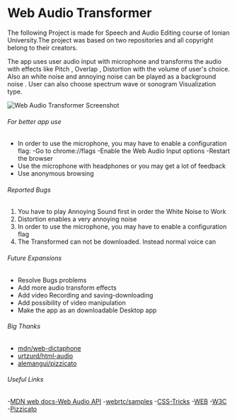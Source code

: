# Web Audio Transformer

The following Project is made for Speech and Audio Editing course of Ionian University.The project was based on
two repositories and all copyright belong to their creators.

The app uses user audio input with microphone and transforms the audio with effects like Pitch , Overlap , Distortion with the volume of user's choice. Also an white noise and annoying noise can be played as a background noise . User can also choose spectrum wave or sonogram Visualization type.

![Web Audio Transformer Screenshot](https://github.com/web-audio-transformere/Screenshot.PNG "Screenshot of the Web Audio API app")

###### For better app use

- In order to use the microphone, you may have to enable a configuration flag:
    -Go to chrome://flags
    -Enable the Web Audio Input options
    -Restart the browser
- Use the microphone with headphones or you may get a lot of feedback
- Use anonymous browsing

###### Reported Bugs

1. You have to play Annoying Sound first in order the White Noise to Work
2. Distortion enables a very annoying noise
3. In order to use the microphone, you may have to enable a configuration flag
4. The Transformed can not be downloaded. Instead normal voice can

###### Future Expansions

- Resolve Bugs problems
- Add more audio transform effects
- Add video Recording and saving-downloading
- Add possibility of video manipulation
- Make the app as an downloadable Desktop app

###### Big Thanks

- [mdn/web-dictaphone](https://github.com/mdn/web-dictaphone)
- [urtzurd/html-audio](https://github.com/urtzurd/html-audio)
- [alemangui/pizzicato](https://github.com/alemangui/pizzicato)

###### Useful Links

-[MDN web docs-Web Audio API](https://developer.mozilla.org/en-US/docs/Web/API/Web_Audio_API)
-[webrtc/samples](https://github.com/webrtc/samples/tree/gh-pages/src/content/getusermedia/record)
-[CSS-Tricks](https://css-tricks.com/introduction-web-audio-api/)
-[WEB](https://developers.google.com/web/updates/2016/01/mediarecorder)
-[W3C](https://w3c.github.io/mediacapture-record/MediaRecorder.html)
-[Pizzicato](https://alemangui.github.io/pizzicato/)
